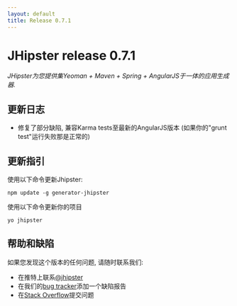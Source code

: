 ```yaml
---
layout: default
title: Release 0.7.1
---
```


JHipster release 0.7.1
==================

*JHipster为您提供集Yeoman + Maven + Spring + AngularJS于一体的应用生成器.*

更新日志
----------

- 修复了部分缺陷, 兼容Karma tests至最新的AngularJS版本 (如果你的"grunt test"运行失败那是正常的)

更新指引
------------

使用以下命令更新Jhipster:

```
npm update -g generator-jhipster
```

使用以下命令更新你的项目

```
yo jhipster
```

帮助和缺陷
--------------

如果您发现这个版本的任何问题, 请随时联系我们:

- 在推特上联系[@jhipster](https://twitter.com/jhipster)
- 在我们的[bug tracker](https://github.com/jhipster/generator-jhipster/issues?state=open)添加一个缺陷报告
- 在[Stack Overflow](http://stackoverflow.com/tags/jhipster/info)提交问题
